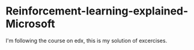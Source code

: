 # Reinforcement-learning-explained-Microsoft

I'm following the course on edx, this is my solution of excercises.



